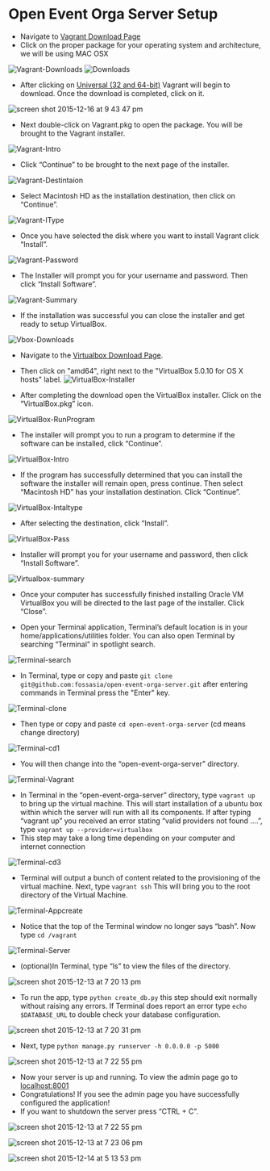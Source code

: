 # Open Event Orga Server Setup
* Navigate to [Vagrant Download Page](http://www.vagrantup.com/downloads.html)
* Click on the proper package for your operating system and architecture, we will be using MAC OSX

![Vagrant-Downloads](https://cloud.githubusercontent.com/assets/9834624/11853310/5e1df64c-a40b-11e5-9d86-a8930e939fd1.png)
![Downloads](https://cloud.githubusercontent.com/assets/9834624/11853313/5e2216c8-a40b-11e5-92d8-d525ba50a4eb.png)
* After clicking on [Universal (32 and 64-bit)](https://releases.hashicorp.com/vagrant/1.7.4/vagrant_1.7.4.dmg) Vagrant will begin to download. Once the download is completed, click on it.

![screen shot 2015-12-16 at 9 43 47 pm](https://cloud.githubusercontent.com/assets/9834624/11860002/5af622e0-a43e-11e5-8292-fabed1a41af1.png)

* Next double-click on Vagrant.pkg to open the package. You will be brought to the Vagrant installer.

![Vagrant-Intro](https://cloud.githubusercontent.com/assets/9834624/11853315/5e2590aa-a40b-11e5-8757-2441db8f0b23.png)

* Click “Continue” to be brought to the next page of the installer.

![Vagrant-Destintaion](https://cloud.githubusercontent.com/assets/9834624/11853317/5e2a1170-a40b-11e5-86c2-5355e7943045.png)

* Select Macintosh HD as the installation destination, then click on “Continue”.

![Vagrant-IType](https://cloud.githubusercontent.com/assets/9834624/11853318/5e5470aa-a40b-11e5-9f28-66222f25b1fe.png)

* Once you have selected the disk where you want to install Vagrant click “Install”.

![Vagrant-Password](https://cloud.githubusercontent.com/assets/9834624/11853325/5e64df30-a40b-11e5-9775-ec3d5d8d8a38.png)

* The Installer will prompt you for your username and password. Then click “Install Software”.

![Vagrant-Summary](https://cloud.githubusercontent.com/assets/9834624/11853320/5e54d70c-a40b-11e5-9483-2fe1a3b51fe6.png)

* If the installation was successful you can close the installer and get ready to setup VirtualBox. 

![Vbox-Downloads](https://cloud.githubusercontent.com/assets/9834624/11853321/5e553a3a-a40b-11e5-892b-51b906225cee.png)
* Navigate to the [Virtualbox Download Page](https://www.virtualbox.org/wiki/Downloads).
* Then click on "amd64", right next to the "VirtualBox 5.0.10 for OS X hosts" label.
![VirtualBox-Installer](https://cloud.githubusercontent.com/assets/9834624/11853322/5e5547b4-a40b-11e5-90eb-f2f96cfca33e.png)

* After completing the download open the VirtualBox installer. Click on the “VirtualBox.pkg” icon.

![VirtualBox-RunProgram](https://cloud.githubusercontent.com/assets/9834624/11853327/5e6a30f2-a40b-11e5-9b58-10064b34d843.png)

* The installer will prompt you to run a program to determine if the software can be installed, click “Continue”.

![VirtualBox-Intro](https://cloud.githubusercontent.com/assets/9834624/11853323/5e5ea2dc-a40b-11e5-9a50-ffda4e08297a.png)

* If the program has successfully determined that you can install the software the installer will remain open, press continue. Then select “Macintosh HD” has your installation destination.   Click “Continue”.

![VirtualBox-Intaltype](https://cloud.githubusercontent.com/assets/9834624/11853324/5e621d86-a40b-11e5-9587-298ea5b26a31.png)

* After selecting the destination, click “Install”.

![VirtualBox-Pass](https://cloud.githubusercontent.com/assets/9834624/11853326/5e67b7d2-a40b-11e5-8565-ecf423311c80.png)

* Installer will prompt you for your username and password, then click “Install Software”.

![Virtualbox-summary](https://cloud.githubusercontent.com/assets/9834624/11853329/5e71173c-a40b-11e5-876a-7aca23d3f744.png)

* Once your computer has successfully finished installing Oracle VM VirtualBox you will be directed to the last page of the installer. Click “Close”.

* Open your Terminal application, Terminal’s default location is in your home/applications/utilities folder. You can also open Terminal by searching “Terminal” in spotlight search.

![Terminal-search](https://cloud.githubusercontent.com/assets/9834624/11858953/392f8bb0-a434-11e5-9939-e2de9c14ed7f.png)

* In Terminal, type or copy and paste
```git clone git@github.com:fossasia/open-event-orga-server.git```
after entering commands in Terminal press the "Enter" key.

![Terminal-clone](https://cloud.githubusercontent.com/assets/9834624/11853331/5e75a66c-a40b-11e5-8984-00dd1b57730f.png)
* Then type or copy and paste 
```cd open-event-orga-server```
 (cd means change directory)

![Terminal-cd1](https://cloud.githubusercontent.com/assets/9834624/11853330/5e72b952-a40b-11e5-8b58-80f7d1a50b2c.png)

* You will then change into the “open-event-orga-server” directory.

![Terminal-Vagrant](https://cloud.githubusercontent.com/assets/9834624/11853332/5e789fb6-a40b-11e5-876e-ba37e462643d.png)
* In Terminal in the “open-event-orga-server” directory, type
```vagrant up```
to bring up the virtual machine. This will start installation of a ubuntu box within which the server will run with all its components. If after typing “vagrant up” you received an error stating “valid providers not found ….”, type
```vagrant up --provider=virtualbox```
* This step may take a long time depending on your computer and internet connection

![Terminal-cd3](https://cloud.githubusercontent.com/assets/9834624/11853333/5e78ebba-a40b-11e5-9b1a-02ba564c64fb.png)

* Terminal will output a bunch of content related to the provisioning of the virtual machine. Next, type 
```vagrant ssh```
This will bring you to the root directory of the Virtual Machine.

![Terminal-Appcreate](https://cloud.githubusercontent.com/assets/9834624/11853335/5e7f398e-a40b-11e5-99d3-e3b9662b1819.png)


* Notice that the top of the Terminal window no longer says “bash”. Now type 
```cd /vagrant```

![Terminal-Server](https://cloud.githubusercontent.com/assets/9834624/11853337/5e830226-a40b-11e5-8816-4f735307f902.png)


* (optional)In Terminal, type “ls” to view the files of the directory.

![screen shot 2015-12-13 at 7 20 13 pm](https://cloud.githubusercontent.com/assets/9834624/11853339/5e89fcca-a40b-11e5-9b3d-64b0d2429398.png)


* To run the app, type 
```python create_db.py```
this step should exit normally without raising any errors. If Terminal does report an error type 
```echo $DATABASE_URL```
to double check your database configuration.

![screen shot 2015-12-13 at 7 20 31 pm](https://cloud.githubusercontent.com/assets/9834624/11853341/5e8f3f96-a40b-11e5-9d54-76f35af12a05.png)


* Next, type
```python manage.py runserver -h 0.0.0.0 -p 5000```

![screen shot 2015-12-13 at 7 22 55 pm](https://cloud.githubusercontent.com/assets/9834624/11853343/5e9cab7c-a40b-11e5-96ad-30df2a3e33a0.png)


* Now your server is up and running. To view the admin page go to [localhost:8001](localhost:8001)
* Congratulations! If you see the admin page you have successfully configured the application! 
* If you want to shutdown the server press “CTRL + C”.


![screen shot 2015-12-13 at 7 22 55 pm](https://cloud.githubusercontent.com/assets/9834624/11853343/5e9cab7c-a40b-11e5-96ad-30df2a3e33a0.png)

![screen shot 2015-12-13 at 7 23 06 pm](https://cloud.githubusercontent.com/assets/9834624/11853345/5eb0e1b4-a40b-11e5-9995-f5bba6255064.png)

![screen shot 2015-12-14 at 5 13 53 pm](https://cloud.githubusercontent.com/assets/9834624/11853344/5ea28ccc-a40b-11e5-82d7-5ce49c2e2991.png)
